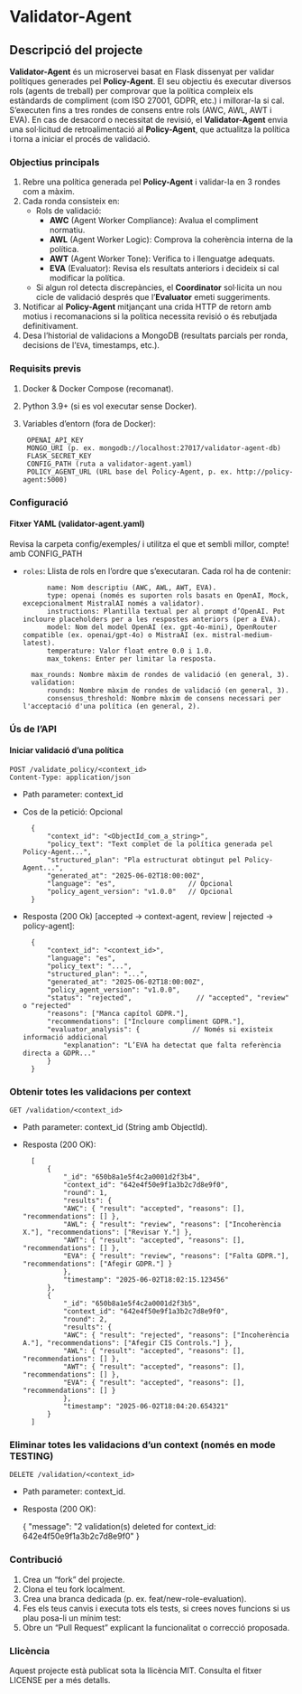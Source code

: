# Validator-Agent

## Descripció del projecte
**Validator-Agent** és un microservei basat en Flask dissenyat per validar polítiques generades pel **Policy-Agent**. El seu objectiu és executar diversos rols (agents de treball) per comprovar que la política compleix els estàndards de compliment (com ISO 27001, GDPR, etc.) i millorar-la si cal. S’executen fins a tres rondes de consens entre rols (AWC, AWL, AWT i EVA). En cas de desacord o necessitat de revisió, el **Validator-Agent** envia una sol·licitud de retroalimentació al **Policy-Agent**, que actualitza la política i torna a iniciar el procés de validació.

### Objectius principals
1. Rebre una política generada pel **Policy-Agent** i validar-la en 3 rondes com a màxim.
2. Cada ronda consisteix en:
   - Rols de validació:  
     - **AWC** (Agent Worker Compliance): Avalua el compliment normatiu.  
     - **AWL** (Agent Worker Logic): Comprova la coherència interna de la política.  
     - **AWT** (Agent Worker Tone): Verifica to i llenguatge adequats.  
     - **EVA** (Evaluator): Revisa els resultats anteriors i decideix si cal modificar la política.
   - Si algun rol detecta discrepàncies, el **Coordinator** sol·licita un nou cicle de validació després que l’**Evaluator** emeti suggeriments.
3. Notificar al **Policy-Agent** mitjançant una crida HTTP de retorn amb motius i recomanacions si la política necessita revisió o és rebutjada definitivament.
4. Desa l’historial de validacions a MongoDB (resultats parcials per ronda, decisions de l’`EVA`, timestamps, etc.).

### Requisits previs

1. Docker & Docker Compose (recomanat).
2. Python 3.9+ (si es vol executar sense Docker).
3. Variables d’entorn (fora de Docker):

        OPENAI_API_KEY
        MONGO_URI (p. ex. mongodb://localhost:27017/validator-agent-db)
        FLASK_SECRET_KEY
        CONFIG_PATH (ruta a validator-agent.yaml)
        POLICY_AGENT_URL (URL base del Policy-Agent, p. ex. http://policy-agent:5000)

### Configuració

#### Fitxer YAML (validator-agent.yaml)
Revisa la carpeta config/exemples/ i utilitza el que et sembli millor, compte! amb CONFIG_PATH

- `roles`: Llista de rols en l’ordre que s’executaran. Cada rol ha de contenir:

            name: Nom descriptiu (AWC, AWL, AWT, EVA).
            type: openai (només es suporten rols basats en OpenAI, Mock, excepcionalment MistralAI només a validator).
            instructions: Plantilla textual per al prompt d’OpenAI. Pot incloure placeholders per a les respostes anteriors (per a EVA).
            model: Nom del model OpenAI (ex. gpt-4o-mini), OpenRouter compatible (ex. openai/gpt-4o) o MistraAI (ex. mistral-medium-latest).
            temperature: Valor float entre 0.0 i 1.0.
            max_tokens: Enter per limitar la resposta.

        max_rounds: Nombre màxim de rondes de validació (en general, 3).
        validation:
            rounds: Nombre màxim de rondes de validació (en general, 3).
            consensus_threshold: Nombre màxim de consens necessari per l'acceptació d'una política (en general, 2).

### Ús de l’API

#### Iniciar validació d’una política

    POST /validate_policy/<context_id>
    Content-Type: application/json

- Path parameter: context_id
- Cos de la petició: Opcional

        {
            "context_id": "<ObjectId_com_a_string>",
            "policy_text": "Text complet de la política generada pel Policy-Agent...",
            "structured_plan": "Pla estructurat obtingut pel Policy-Agent...",
            "generated_at": "2025-06-02T18:00:00Z",
            "language": "es",                  // Opcional
            "policy_agent_version": "v1.0.0"   // Opcional
        }

- Resposta (200 Ok) [accepted -> context-agent, review | rejected -> policy-agent]:

        {
            "context_id": "<context_id>",
            "language": "es",
            "policy_text": "...",
            "structured_plan": "...",
            "generated_at": "2025-06-02T18:00:00Z",
            "policy_agent_version": "v1.0.0",
            "status": "rejected",                // "accepted", "review" o "rejected"
            "reasons": ["Manca capítol GDPR."],
            "recommendations": ["Incloure compliment GDPR."],
            "evaluator_analysis": {             // Només si existeix informació addicional
                "explanation": "L’EVA ha detectat que falta referència directa a GDPR..."
            }
        }

### Obtenir totes les validacions per context

    GET /validation/<context_id>

- Path parameter: context_id (String amb ObjectId).
- Resposta (200 OK):

        [
            {
                "_id": "650b8a1e5f4c2a0001d2f3b4",
                "context_id": "642e4f50e9f1a3b2c7d8e9f0",
                "round": 1,
                "results": {
                "AWC": { "result": "accepted", "reasons": [], "recommendations": [] },
                "AWL": { "result": "review", "reasons": ["Incoherència X."], "recommendations": ["Revisar Y."] },
                "AWT": { "result": "accepted", "reasons": [], "recommendations": [] },
                "EVA": { "result": "review", "reasons": ["Falta GDPR."], "recommendations": ["Afegir GDPR."] }
                },
                "timestamp": "2025-06-02T18:02:15.123456"
            },
            {
                "_id": "650b8a1e5f4c2a0001d2f3b5",
                "context_id": "642e4f50e9f1a3b2c7d8e9f0",
                "round": 2,
                "results": {
                "AWC": { "result": "rejected", "reasons": ["Incoherència A."], "recommendations": ["Afegir CIS Controls."] },
                "AWL": { "result": "accepted", "reasons": [], "recommendations": [] },
                "AWT": { "result": "accepted", "reasons": [], "recommendations": [] },
                "EVA": { "result": "accepted", "reasons": [], "recommendations": [] }
                },
                "timestamp": "2025-06-02T18:04:20.654321"
            }
        ]

### Eliminar totes les validacions d’un context (només en mode TESTING)

    DELETE /validation/<context_id>

- Path parameter: context_id.
- Resposta (200 OK):

    {
        "message": "2 validation(s) deleted for context_id: 642e4f50e9f1a3b2c7d8e9f0"
    }

### Contribució

1. Crea un “fork” del projecte.
2. Clona el teu fork localment.
3. Crea una branca dedicada (p. ex. feat/new-role-evaluation).
4. Fes els teus canvis i executa tots els tests, si crees noves funcions si us plau posa-li un mínim test:
5. Obre un “Pull Request” explicant la funcionalitat o correcció proposada.

### Llicència

Aquest projecte està publicat sota la llicència MIT. Consulta el fitxer LICENSE per a més detalls.